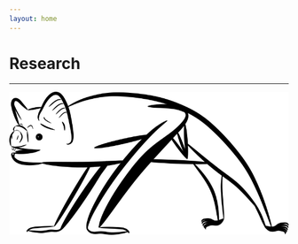 ```yaml
---
layout: home
---
```

# Research
--- 
![Vampire bat digital drawing - Copyright (c) 2020 Imran Razik](/assets/vampterrestrial.png)
